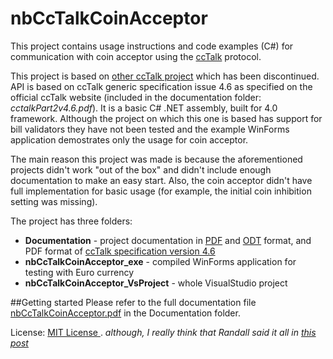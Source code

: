 nbCcTalkCoinAcceptor
====================

This project contains usage instructions and code examples (C#) for communication with coin acceptor using the [ccTalk](http://cctalk.org) protocol.

This project is based on [other ccTalk project](https://code.google.com/p/cctalk-net/) which has been discontinued. API is based on ccTalk generic 
specification issue 4.6 as specified on the official ccTalk website (included in the documentation folder: _cctalkPart2v4.6.pdf_). It is a basic C# .NET assembly, built for 4.0 framework. Although the project on which this one is based has support for bill validators they have not been tested and the example
WinForms application demostrates only the usage for coin acceptor.

The main reason this project was made is because the aforementioned projects didn't work "out of the box" and didn't include enough documentation to make an easy start. Also, the coin
acceptor didn't have full implementation for basic usage (for example, the initial coin inhibition setting was missing).

The project has three folders:
* **Documentation** - project documentation in [PDF](Documentation/nbCcTalkCoinAcceptor.pdf) and [ODT](Documentation/nbCcTalkCoinAcceptor.odt) format, and PDF format of [ccTalk specification version 4.6](Documentation/cctalkPart2v4.6.pdf) 
* **nbCcTalkCoinAcceptor_exe** - compiled WinForms application for testing with Euro currency
* **nbCcTalkCoinAcceptor_VsProject** - whole VisualStudio project

##Getting started
Please refer to the full documentation file [nbCcTalkCoinAcceptor.pdf](Documentation/nbCcTalkCoinAcceptor.pdf) in the Documentation folder.

License: [MIT License
](http://www.opensource.org/licenses/mit-license.php). _although, I really think that Randall said it all in [this post](https://www.rdegges.com/2016/i-dont-give-a-shit-about-licensing/)_
